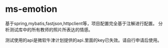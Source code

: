 # ms-emotion
 基于spring,mybatis,fastjson,httpclient等，项目配置完全基于注解进行配置。
 分析测试库中的所有教师的照片所表达的情感。
 
 测试使用的api是微软牛津计划提供的api.里面的key已失效。请自行申请后使用。
